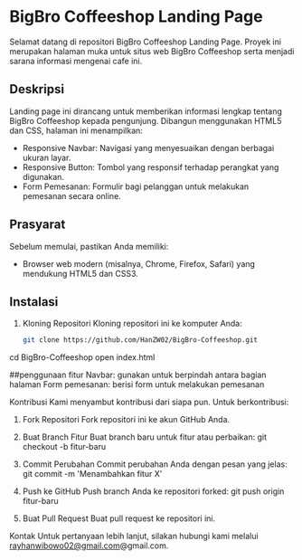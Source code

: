 # BigBro Coffeeshop Landing Page
Selamat datang di repositori BigBro Coffeeshop Landing Page. Proyek ini merupakan halaman muka untuk situs web BigBro Coffeeshop serta menjadi sarana informasi mengenai cafe ini.

## Deskripsi
Landing page ini dirancang untuk memberikan informasi lengkap tentang BigBro Coffeeshop kepada pengunjung. Dibangun menggunakan HTML5 dan CSS, halaman ini menampilkan:
- Responsive Navbar: Navigasi yang menyesuaikan dengan berbagai ukuran layar.
- Responsive Button: Tombol yang responsif terhadap perangkat yang digunakan.
- Form Pemesanan: Formulir bagi pelanggan untuk melakukan pemesanan secara online.

## Prasyarat
Sebelum memulai, pastikan Anda memiliki:
- Browser web modern (misalnya, Chrome, Firefox, Safari) yang mendukung HTML5 dan CSS3.

## Instalasi
1. Kloning Repositori 
   Kloning repositori ini ke komputer Anda:
   ```bash
   git clone https://github.com/HanZW02/BigBro-Coffeeshop.git

cd BigBro-Coffeeshop
open index.html

##penggunaan fitur
Navbar: gunakan untuk berpindah antara bagian halaman
Form pemesanan: berisi form untuk melakukan pemesanan

Kontribusi
Kami menyambut kontribusi dari siapa pun. Untuk berkontribusi:

1. Fork Repositori
Fork repositori ini ke akun GitHub Anda.

2. Buat Branch Fitur
Buat branch baru untuk fitur atau perbaikan:
git checkout -b fitur-baru

3. Commit Perubahan
Commit perubahan Anda dengan pesan yang jelas:
git commit -m 'Menambahkan fitur X'

4. Push ke GitHub
Push branch Anda ke repositori forked:
git push origin fitur-baru

5. Buat Pull Request
Buat pull request ke repositori ini.

Kontak
Untuk pertanyaan lebih lanjut, silakan hubungi kami melalui rayhanwibowo02@gmail.com@gmail.com.